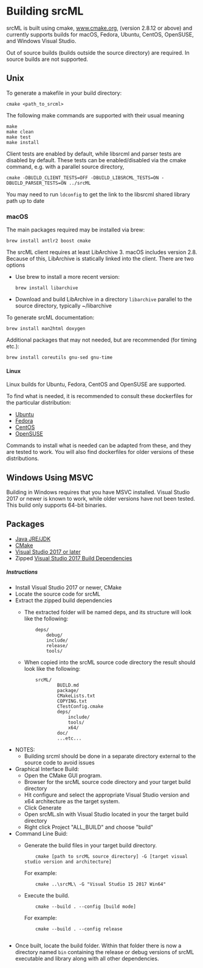# Building srcML

srcML is built using cmake, www.cmake.org, (version 2.8.12 or above) and currently supports builds for
macOS, Fedora, Ubuntu, CentOS, OpenSUSE, and Windows Visual Studio.

Out of source builds (builds outside the source directory) are required. In source builds are not supported.

## Unix

To generate a makefile in your build directory:

    cmake <path_to_srcml>

 The following make commands are supported with their usual meaning

    make  
    make clean  
    make test  
    make install

 Client tests are enabled by default, while libsrcml and parser tests are disabled by default.
 These tests can be enabled/disabled via the cmake command, e.g. with a parallel source directory,

    cmake -DBUILD_CLIENT_TESTS=OFF -DBUILD_LIBSRCML_TESTS=ON -DBUILD_PARSER_TESTS=ON ../srcML

 You may need to run `ldconfig` to get the link to the libsrcml shared library path up to date

### macOS

The main packages required may be installed via brew:

    brew install antlr2 boost cmake

The srcML client requires at least LibArchive 3. macOS includes version 2.8. Because of this, LibArchive is
statically linked into the client. There are two options

* Use brew to install a more recent version:

    `brew install libarchive`

* Download and build LibArchive in a directory `libarchive` parallel to the source directory, typically \~/libarchive

To generate srcML documentation:

    brew install man2html doxygen

Additional packages that may not needed, but are recommended (for timing etc.):

    brew install coreutils gnu-sed gnu-time

#### Linux

Linux builds for Ubuntu, Fedora, CentOS and OpenSUSE are supported.

To find what is needed, it is recommended to consult these dockerfiles for the particular distribution:

* [Ubuntu](https://github.com/srcML/Docker/blob/ubuntu_latest/base/Dockerfile)
* [Fedora](https://github.com/srcML/Docker/blob/fedora_latest/base/Dockerfile)
* [CentOS](https://github.com/srcML/Docker/blob/centos_latest/base/Dockerfile)
* [OpenSUSE](https://github.com/srcML/Docker/blob/opensuse_latest/base/Dockerfile)

Commands to install what is needed can be adapted from these, and they are tested to work. You will also find dockerfiles for older versions of these distributions.

## Windows Using MSVC

Building in Windows requires that you have MSVC installed. Visual Studio 2017 or newer is known to work, while older versions have not been tested. This build only supports 64-bit binaries.

## Packages

* [Java JRE/JDK](http://www.oracle.com/technetwork/java/javase/downloads/index.html)
* [CMake](http://www.cmake.org)
* [Visual Studio 2017 or later](https://www.visualstudio.com/downloads/)
* Zipped [Visual Studio 2017 Build Dependencies](http://www.sdml.cs.kent.edu/build/VS2017_Dependencies-06_20_18.zip)

##### Instructions
* Install Visual Studio 2017 or newer, CMake
* Locate the source code for srcML
* Extract the zipped build dependencies
    * The extracted folder will be named deps, and its structure will look like the following:

        ```
            deps/
                debug/
                include/
                release/
                tools/
        ```
    * When copied into the srcML source code directory the result should look like the following:

        ```
            srcML/  
                    BUILD.md
                    package/
                    CMakeLists.txt
                    COPYING.txt
                    CTestConfig.cmake
                    deps/
                        include/
                        tools/
                        x64/
                    doc/
                    ...etc...
        ```
* NOTES:
    * Building srcml should be done in a separate directory external to the source code to avoid issues
* Graphical Interface Build:
    * Open the CMake GUI program.
    * Browser for the srcML source code directory and your target build directory
    * Hit configure and select the appropriate Visual Studio version and x64 architecture as the target system.
    * Click Generate
    * Open srcML.sln with Visual Studio located in your the target build directory
    * Right click Project "ALL_BUILD" and choose "build"
* Command Line Buid:
    * Generate the build files in your target build directory.

        ```
            cmake [path to srcML source directory] -G [target visual studio version and architecture]   
        ```
        For example:

        ```
            cmake ..\srcML\ -G "Visual Studio 15 2017 Win64"
        ```
    * Execute the build.

        ```
            cmake --build . --config [build mode]
        ```
        For example:

        ```
            cmake --build . --config release
    ```

* Once built, locate the build folder. Within that folder there is now a directory named `bin` containing the release or debug versions of srcML executable and library along with all other dependencies.

